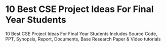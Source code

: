# 10 Best CSE Project Ideas For Final Year Students
10 Best CSE Project Ideas For Final Year Students Includes Source Code, PPT, Synopsis, Report, Documents, Base Research Paper &amp; Video tutorials
